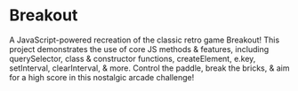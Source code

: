 # Breakout
A JavaScript-powered recreation of the classic retro game Breakout! This project demonstrates the use of core JS methods &amp; features, including querySelector, class &amp; constructor functions, createElement, e.key, setInterval, clearInterval, &amp; more. Control the paddle, break the bricks, &amp; aim for a high score in this nostalgic arcade challenge!
